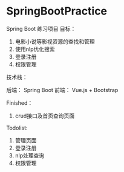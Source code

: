 # SpringBootPractice
Spring Boot 练习项目
目标：
1. 电影小说等影视资源的查找和管理
2. 使用nlp优化搜索
3. 登录注册
4. 权限管理


技术栈：

后端： Spring Boot 
前端： Vue.js + Bootstrap

Finished：
1. crud接口及首页查询页面

Todolist:
1. 管理页面
2. 登录注册
3. nlp处理查询
4. 权限管理
